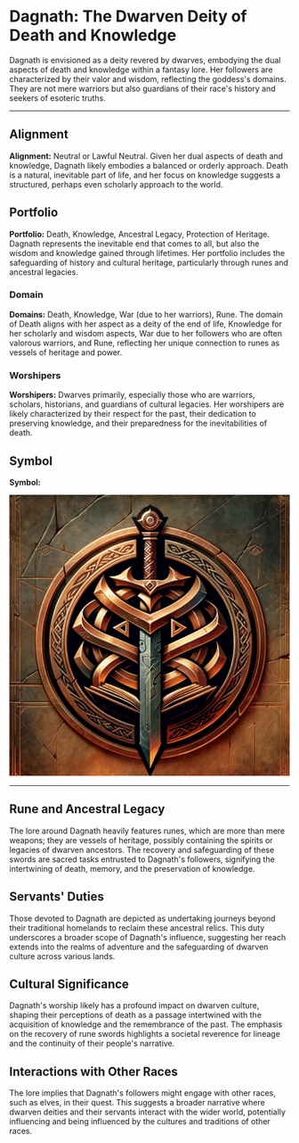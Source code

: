 

# Dagnath: The Dwarven Deity of Death and Knowledge

Dagnath is envisioned as a deity revered by dwarves, embodying the dual aspects of death and knowledge within a fantasy lore. Her followers are characterized by their valor and wisdom, reflecting the goddess's domains. They are not mere warriors but also guardians of their race's history and seekers of esoteric truths.



****
## Alignment
**Alignment:** Neutral or Lawful Neutral. Given her dual aspects of death and knowledge, Dagnath likely embodies a balanced or orderly approach. Death is a natural, inevitable part of life, and her focus on knowledge suggests a structured, perhaps even scholarly approach to the world.
## Portfolio
**Portfolio:** Death, Knowledge, Ancestral Legacy, Protection of Heritage. Dagnath represents the inevitable end that comes to all, but also the wisdom and knowledge gained through lifetimes. Her portfolio includes the safeguarding of history and cultural heritage, particularly through runes and ancestral legacies.
### Domain
**Domains:** Death, Knowledge, War (due to her warriors), Rune. The domain of Death aligns with her aspect as a deity of the end of life, Knowledge for her scholarly and wisdom aspects, War due to her followers who are often valorous warriors, and Rune, reflecting her unique connection to runes as vessels of heritage and power.
### Worshipers
**Worshipers:** Dwarves primarily, especially those who are warriors, scholars, historians, and guardians of cultural legacies. Her worshipers are likely characterized by their respect for the past, their dedication to preserving knowledge, and their preparedness for the inevitabilities of death.
## Symbol
**Symbol:** 

![Symbol of Dagnath](Dagnath_symbol.png)


***

## Rune and Ancestral Legacy

The lore around Dagnath heavily features runes, which are more than mere weapons; they are vessels of heritage, possibly containing the spirits or legacies of dwarven ancestors. The recovery and safeguarding of these swords are sacred tasks entrusted to Dagnath's followers, signifying the intertwining of death, memory, and the preservation of knowledge.

## Servants' Duties

Those devoted to Dagnath are depicted as undertaking journeys beyond their traditional homelands to reclaim these ancestral relics. This duty underscores a broader scope of Dagnath's influence, suggesting her reach extends into the realms of adventure and the safeguarding of dwarven culture across various lands.

## Cultural Significance

Dagnath's worship likely has a profound impact on dwarven culture, shaping their perceptions of death as a passage intertwined with the acquisition of knowledge and the remembrance of the past. The emphasis on the recovery of rune swords highlights a societal reverence for lineage and the continuity of their people's narrative.

## Interactions with Other Races

The lore implies that Dagnath's followers might engage with other races, such as elves, in their quest. This suggests a broader narrative where dwarven deities and their servants interact with the wider world, potentially influencing and being influenced by the cultures and traditions of other races.
